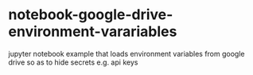 # notebook-google-drive-environment-varariables
jupyter notebook example that loads environment variables from google drive so as to hide secrets e.g. api keys
